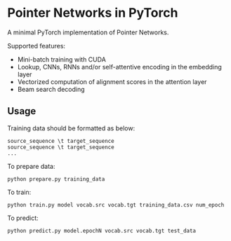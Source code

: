 # Pointer Networks in PyTorch

A minimal PyTorch implementation of Pointer Networks.

Supported features:
- Mini-batch training with CUDA
- Lookup, CNNs, RNNs and/or self-attentive encoding in the embedding layer
- Vectorized computation of alignment scores in the attention layer
- Beam search decoding

## Usage

Training data should be formatted as below:
```
source_sequence \t target_sequence
source_sequence \t target_sequence
...
```

To prepare data:
```
python prepare.py training_data
```

To train:
```
python train.py model vocab.src vocab.tgt training_data.csv num_epoch
```

To predict:
```
python predict.py model.epochN vocab.src vocab.tgt test_data
```
